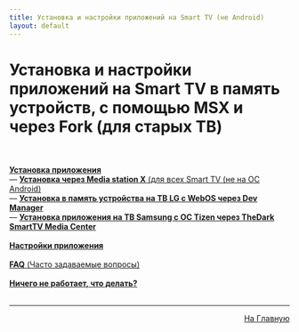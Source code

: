```yaml
---
title: Установка и настройки приложений на Smart TV (не Android)
layout: default
---
```

# Установка и настройки приложений на Smart TV в память устройств, с помощью MSX и через Fork (для старых ТВ)<br><br>

<a href="subp/">**Установка приложения**</a><br>
  — <a href="subp/">**Установка через Media station X** (для всех Smart TV (не на ОС Android)</a> <br>
  — <a href="subp/">**Установка в память устройства на ТВ LG с WebOS через Dev Manager**</a> <br>
  — <a href="subp/">**Установка приложения на ТВ Samsung с ОС Tizen через TheDark SmartTV Media Center**</a> <br><br>
<a href="subp/">**Настройки приложения**</a> <br><br>
<a href="subp/">**FAQ** (Часто задаваемые вопросы)</a> <br><br>
<a href="subp/">**Ничего не работает, что делать?**</a> <br><br>


---
<p  align="right"><a href="https://lazykpub.github.io/Lazykpub">На Главную</a></p>
